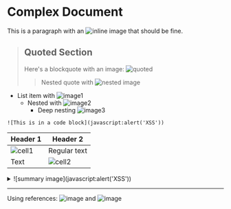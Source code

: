 # Complex Document

This is a paragraph with an ![inline image](https://safe.com/1.png) that should be fine.

> ## Quoted Section
> 
> Here's a blockquote with an image: ![quoted](javascript:alert('XSS'))
> 
> > Nested quote with ![nested image](javascript:alert('XSS'))

- List item with ![image1](https://safe.com/2.png)
  - Nested with ![image2](javascript:alert('XSS'))
    - Deep nesting ![image3](javascript:alert('XSS'))

```
![This is in a code block](javascript:alert('XSS'))
```

| Header 1 | Header 2 |
|----------|----------|
| ![cell1](javascript:alert('XSS')) | Regular text |
| Text | ![cell2](javascript:alert('XSS')) |

<details>
<summary>![summary image](javascript:alert('XSS'))</summary>
![details image](javascript:alert('XSS'))
</details>

---

[ref1]: javascript:alert('XSS')
[ref2]: https://safe.com/image.png

Using references: ![image][ref1] and ![image][ref2]